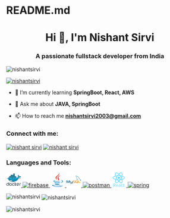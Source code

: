 # README.md
<h1 align="center">Hi 👋, I'm Nishant Sirvi</h1>
<h3 align="center">A passionate fullstack developer from India</h3>

<p align="left"> <img src="https://komarev.com/ghpvc/?username=nishantsirvi&label=Profile%20views&color=0e75b6&style=flat" alt="nishantsirvi" /> </p>

<p align="left"> <a href="https://github.com/ryo-ma/github-profile-trophy"><img src="https://github-profile-trophy.vercel.app/?username=nishantsirvi" alt="nishantsirvi" /></a> </p>

- 🌱 I’m currently learning **SpringBoot, React, AWS**

- 💬 Ask me about **JAVA, SpringBoot**

- 📫 How to reach me **nishantsirvi2003@gmail.com**

<h3 align="left">Connect with me:</h3>
<p align="left">
<a href="www.linkedin.com/in/nishant-sirvi" target="blank"><img align="center" src="https://raw.githubusercontent.com/rahuldkjain/github-profile-readme-generator/master/src/images/icons/Social/linked-in-alt.svg" alt="nishant sirvi" height="30" width="40" /></a>
<a href="https://www.leetcode.com/NishantSirvi" target="blank"><img align="center" src="https://raw.githubusercontent.com/rahuldkjain/github-profile-readme-generator/master/src/images/icons/Social/leet-code.svg" alt="nishant sirvi" height="30" width="40" /></a>
</p>

<h3 align="left">Languages and Tools:</h3>
<p align="left"> <a href="https://www.docker.com/" target="_blank" rel="noreferrer"> <img src="https://raw.githubusercontent.com/devicons/devicon/master/icons/docker/docker-original-wordmark.svg" alt="docker" width="40" height="40"/> </a> <a href="https://firebase.google.com/" target="_blank" rel="noreferrer"> <img src="https://www.vectorlogo.zone/logos/firebase/firebase-icon.svg" alt="firebase" width="40" height="40"/> </a> <a href="https://www.java.com" target="_blank" rel="noreferrer"> <img src="https://raw.githubusercontent.com/devicons/devicon/master/icons/java/java-original.svg" alt="java" width="40" height="40"/> </a> <a href="https://www.mysql.com/" target="_blank" rel="noreferrer"> <img src="https://raw.githubusercontent.com/devicons/devicon/master/icons/mysql/mysql-original-wordmark.svg" alt="mysql" width="40" height="40"/> </a> <a href="https://postman.com" target="_blank" rel="noreferrer"> <img src="https://www.vectorlogo.zone/logos/getpostman/getpostman-icon.svg" alt="postman" width="40" height="40"/> </a> <a href="https://reactjs.org/" target="_blank" rel="noreferrer"> <img src="https://raw.githubusercontent.com/devicons/devicon/master/icons/react/react-original-wordmark.svg" alt="react" width="40" height="40"/> </a> <a href="https://spring.io/" target="_blank" rel="noreferrer"> <img src="https://www.vectorlogo.zone/logos/springio/springio-icon.svg" alt="spring" width="40" height="40"/> </a> </p>

<p><img align="left" src="https://github-readme-stats.vercel.app/api/top-langs?username=nishantsirvi&show_icons=true&locale=en&layout=compact" alt="nishantsirvi" /></p>

<p>&nbsp;<img align="center" src="https://github-readme-stats.vercel.app/api?username=nishantsirvi&show_icons=true&locale=en" alt="nishantsirvi" /></p>

<p><img align="center" src="https://github-readme-streak-stats.herokuapp.com/?user=nishantsirvi&" alt="nishantsirvi" /></p>

